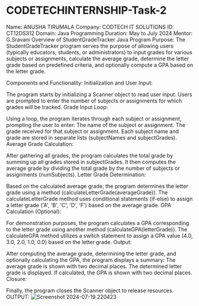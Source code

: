 # CODETECHINTERNSHIP-Task-2
Name: ANUSHA TIRUMALA
Company: CODTECH IT SOLUTIONS
ID: CT12DS312
Domain: Java Programming
Duration: May to July 2024
Mentor: G.Sravani
Overview of StudentGradeTracker Java Program
Purpose:
The StudentGradeTracker program serves the purpose of allowing users (typically educators, students, or administrators) to input grades for various subjects or assignments, calculate the average grade, determine the letter grade based on predefined criteria, and optionally compute a GPA based on the letter grade.

Components and Functionality:
Initialization and User Input:

The program starts by initializing a Scanner object to read user input.
Users are prompted to enter the number of subjects or assignments for which grades will be tracked.
Grade Input Loop:

Using a loop, the program iterates through each subject or assignment, prompting the user to enter:
The name of the subject or assignment.
The grade received for that subject or assignment.
Each subject name and grade are stored in separate lists (subjectNames and subjectGrades).
Average Grade Calculation:

After gathering all grades, the program calculates the total grade by summing up all grades stored in subjectGrades.
It then computes the average grade by dividing the total grade by the number of subjects or assignments (numSubjects).
Letter Grade Determination:

Based on the calculated average grade, the program determines the letter grade using a method (calculateLetterGrade(averageGrade)).
The calculateLetterGrade method uses conditional statements (if-else) to assign a letter grade ('A', 'B', 'C', 'D', 'F') based on the average grade.
GPA Calculation (Optional):

For demonstration purposes, the program calculates a GPA corresponding to the letter grade using another method (calculateGPA(letterGrade)).
The calculateGPA method utilizes a switch statement to assign a GPA value (4.0, 3.0, 2.0, 1.0, 0.0) based on the letter grade.
Output:

After computing the average grade, determining the letter grade, and optionally calculating the GPA, the program displays a summary:
The average grade is shown with two decimal places.
The determined letter grade is displayed.
If calculated, the GPA is shown with two decimal places.
Closure:

Finally, the program closes the Scanner object to release resources.
OUTPUT:
![Screenshot 2024-07-19 220423](https://github.com/user-attachments/assets/0019229b-425c-428c-bc7e-04647589d913)



